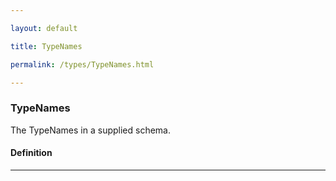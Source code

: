 ```yaml
---

layout: default

title: TypeNames

permalink: /types/TypeNames.html

---
```


### TypeNames<br/><Schema>

The TypeNames in a supplied schema.

#### Definition

---

